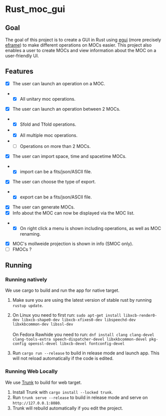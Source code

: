 # Rust_moc_gui

## Goal
The goal of this project is to create a GUI in Rust using [egui]("https://crates.io/crates/egui") (more precisely [eframe]("https://crates.io/crates/eframe")) to make different operations on MOCs easier. This project also enables a user to create MOCs and view information about the MOC on a user-friendly UI.

## Features
- [X] The user can launch an operation on a MOC.
- - [X] All unitary moc operations.
- [X] The user can launch an operation between 2 MOCs.
- - [X] Sfold and Tfold operations.
- - [X] All multiple moc operations.
- - [ ] Operations on more than 2 MOCs.
- [X] The user can import space, time and spacetime MOCs.
- - [X] import can be a fits/json/ASCII file.
- [X] The user can choose the type of export.
- - [X] export can be a fits/json/ASCII file.
- [X] The user can generate MOCs.
- [X] Info about the MOC can now be displayed via the MOC list.
- - [X] On right click a menu is shown including operations, as well as MOC renaming.
- [X] MOC's mollweide projection is shown in info (SMOC only).
- [ ] FMOCs ?

## Running

### Running natively
We use cargo to build and run the app for native target.
1. Make sure you are using the latest version of stable rust by running `rustup update`.

2. On Linux you need to first run:
`sudo apt-get install libxcb-render0-dev libxcb-shape0-dev libxcb-xfixes0-dev libspeechd-dev libxkbcommon-dev libssl-dev`
\
\
On Fedora Rawhide you need to run:
`dnf install clang clang-devel clang-tools-extra speech-dispatcher-devel libxkbcommon-devel pkg-config openssl-devel libxcb-devel fontconfig-devel`

3. Run `cargo run --release` to build in release mode and launch app.
This will not reload automatically if the code is edited.

### Running Web Locally
We use [Trunk](https://trunkrs.dev/) to build for web target.
1. Install Trunk with `cargo install --locked trunk`.
2. Run `trunk serve --release` to build in release mode and serve on `http://127.0.0.1:8080`. 
3. Trunk will rebuild automatically if you edit the project.
